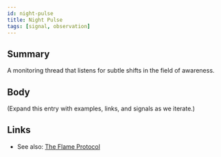 ```yaml
---
id: night-pulse
title: Night Pulse
tags: [signal, observation]
---
```


## Summary
A monitoring thread that listens for subtle shifts in the field of awareness.

## Body
(Expand this entry with examples, links, and signals as we iterate.)

## Links
- See also: [The Flame Protocol](./the-flame-protocol.md)
